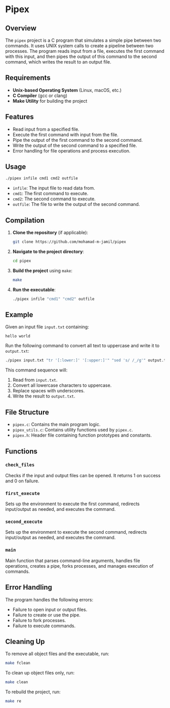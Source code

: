 # Pipex

## Overview

The `pipex` project is a C program that simulates a simple pipe between two commands. It uses UNIX system calls to create a pipeline between two processes. The program reads input from a file, executes the first command with this input, and then pipes the output of this command to the second command, which writes the result to an output file.

## Requirements

- **Unix-based Operating System** (Linux, macOS, etc.)
- **C Compiler** (gcc or clang)
- **Make Utility** for building the project

## Features

- Read input from a specified file.
- Execute the first command with input from the file.
- Pipe the output of the first command to the second command.
- Write the output of the second command to a specified file.
- Error handling for file operations and process execution.

## Usage

```bash
./pipex infile cmd1 cmd2 outfile
```

- `infile`: The input file to read data from.
- `cmd1`: The first command to execute.
- `cmd2`: The second command to execute.
- `outfile`: The file to write the output of the second command.

## Compilation

1. **Clone the repository** (if applicable):
   ```bash
   git clone https://github.com/mohamad-m-jamil/pipex
   ```

2. **Navigate to the project directory**:
   ```bash
   cd pipex
   ```

3. **Build the project** using `make`:
   ```bash
   make
   ```

4. **Run the executable**:
   ```bash
   ./pipex infile "cmd1" "cmd2" outfile
   ```

## Example

Given an input file `input.txt` containing:
```
hello world
```

Run the following command to convert all text to uppercase and write it to `output.txt`:
```bash
./pipex input.txt "tr '[:lower:]' '[:upper:]'" "sed 's/ /_/g'" output.txt
```

This command sequence will:
1. Read from `input.txt`.
2. Convert all lowercase characters to uppercase.
3. Replace spaces with underscores.
4. Write the result to `output.txt`.

## File Structure

- `pipex.c`: Contains the main program logic.
- `pipex_utils.c`: Contains utility functions used by `pipex.c`.
- `pipex.h`: Header file containing function prototypes and constants.

## Functions

### `check_files`

Checks if the input and output files can be opened. It returns 1 on success and 0 on failure.

### `first_execute`

Sets up the environment to execute the first command, redirects input/output as needed, and executes the command.

### `second_execute`

Sets up the environment to execute the second command, redirects input/output as needed, and executes the command.

### `main`

Main function that parses command-line arguments, handles file operations, creates a pipe, forks processes, and manages execution of commands.

## Error Handling

The program handles the following errors:
- Failure to open input or output files.
- Failure to create or use the pipe.
- Failure to fork processes.
- Failure to execute commands.

## Cleaning Up

To remove all object files and the executable, run:
```bash
make fclean
```

To clean up object files only, run:
```bash
make clean
```

To rebuild the project, run:
```bash
make re
```
